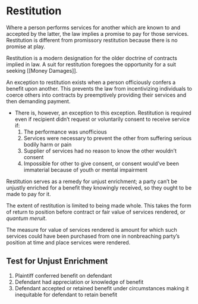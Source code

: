 # Restitution
Where a person performs services for another which are known to and accepted by the latter, the law implies a promise to pay for those services. Restitution is different from promissory restitution because there is no promise at play.
    
Restitution is a modern designation for the older doctrine of contracts implied in law. A suit for restitution foregoes the opportunity for a suit seeking [[Money Damages]].

An exception to restitution exists when a person officiously confers a benefit upon another. This prevents the law from incentivizing individuals to coerce others into contracts by preemptively providing their services and then demanding payment.

* There is, however, an exception to this exception. Restitution is required even if recipient didn’t request or voluntarily consent to receive service if:
	1. The performance was unofficious
	2. Services were necessary to prevent the other from suffering serious bodily harm or pain
	3. Supplier of services had no reason to know the other wouldn’t consent
	4. Impossible for other to give consent, or consent would’ve been immaterial because of youth or mental impairment

Restitution serves as a remedy for unjust enrichment; a party can’t be unjustly enriched for a benefit they knowingly received, so they ought to be made to pay for it.

The extent of restitution is limited to being made whole. This takes the form of return to position before contract or fair value of services rendered, or *quantum meruit*.

The measure for value of services rendered is amount for which such services could have been purchased from one in nonbreaching party’s position at time and place services were rendered.

## Test for Unjust Enrichment
1. Plaintiff conferred benefit on defendant
2. Defendant had appreciation or knowledge of benefit
3. Defendant accepted or retained benefit under circumstances making it inequitable for defendant to retain benefit
